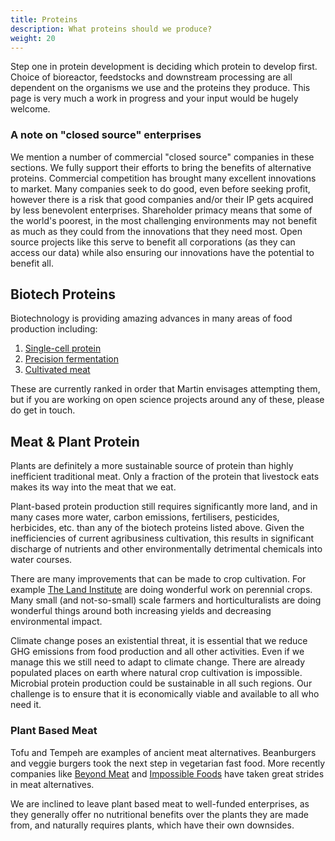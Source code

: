 ```yaml
---
title: Proteins
description: What proteins should we produce?
weight: 20
---
```


Step one in protein development is deciding which protein to develop first.  Choice of bioreactor, feedstocks and downstream processing are all dependent on the organisms we use and the proteins they produce.  This page is very much a work in progress and your input would be hugely welcome.

### A note on "closed source" enterprises

We mention a number of commercial "closed source" companies in these sections.  We fully support their efforts to bring the benefits of alternative proteins.  Commercial competition has brought many excellent innovations to market.  Many companies seek to do good, even before seeking profit, however there is a risk that good companies and/or their IP gets acquired by less benevolent enterprises. Shareholder primacy means that some of the world's poorest, in the most challenging environments may not benefit as much as they could from the innovations that they need most.  Open source projects like this serve to benefit all corporations (as they can access our data) while also ensuring our innovations have the potential to benefit all.

## Biotech Proteins

Biotechnology is providing amazing advances in many areas of food production including:

1. [Single-cell protein](https://amybo.org/docs/proteins/single-cell-protein/)
2. [Precision fermentation](https://amybo.org/docs/proteins/precision-fermentation/)
3. [Cultivated meat](https://amybo.org/docs/proteins/cultivated-meat/)

These are currently ranked in order that Martin envisages attempting them, but if you are working on open science projects around any of these, please do get in touch.

## Meat & Plant Protein

Plants are definitely a more sustainable source of protein than highly inefficient traditional meat.  Only a fraction of the protein that livestock eats makes its way into the meat that we eat.  

Plant-based protein production still requires significantly more land, and in many cases more water, carbon emissions, fertilisers, pesticides, herbicides, etc. than any of the biotech proteins listed above.  Given the inefficiencies of current agribusiness cultivation, this results in significant discharge of nutrients and other environmentally detrimental chemicals into water courses.  

There are many improvements that can be made to crop cultivation.  For example [The Land Institute](https://landinstitute.org/our-work/perennial-crops/) are doing wonderful work on perennial crops.  Many small (and not-so-small) scale farmers and horticulturalists are doing wonderful things around both increasing yields and decreasing environmental impact.

Climate change poses an existential threat, it is essential that we reduce GHG emissions from food production and all other activities.  Even if we manage this we still need to adapt to climate change.  There are already populated places on earth where natural crop cultivation is impossible.  Microbial protein production could be sustainable in all such regions.  Our challenge is to ensure that it is economically viable and available to all who need it.

### Plant Based Meat

Tofu and Tempeh are examples of ancient meat alternatives.  Beanburgers and veggie burgers took the next step in vegetarian fast food.  More recently companies like [Beyond Meat](https://www.beyondmeat.com) and [Impossible Foods](https://impossiblefoods.com) have taken great strides in meat alternatives.

We are inclined to leave plant based meat to well-funded enterprises, as they generally offer no nutritional benefits over the plants they are made from, and naturally requires plants, which have their own downsides.

<br>
